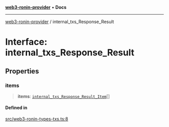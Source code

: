 [**web3-ronin-provider**](../README.md) • **Docs**

***

[web3-ronin-provider](../globals.md) / internal\_txs\_Response\_Result

# Interface: internal\_txs\_Response\_Result

## Properties

### items

> **items**: [`internal_txs_Response_Result_Item`](internal_txs_Response_Result_Item.md)[]

#### Defined in

[src/web3-ronin-types-txs.ts:8](https://github.com/chuacw/web3-ronin-provider/blob/7251b9677bbb79d30e6a4204bfabcc38fab6aa15/src/web3-ronin-types-txs.ts#L8)
